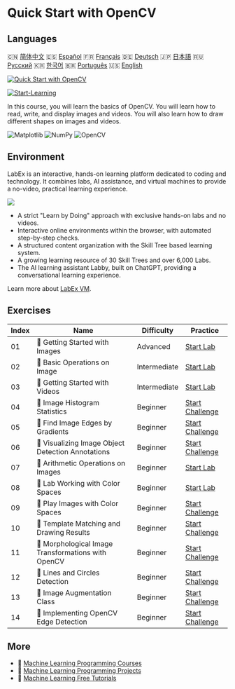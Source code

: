 # Quick Start with OpenCV

## Languages

🇨🇳 [简体中文](README_zh.md) 🇪🇸 [Español](README_es.md) 🇫🇷 [Français](README_fr.md) 🇩🇪 [Deutsch](README_de.md) 🇯🇵 [日本語](README_ja.md) 🇷🇺 [Русский](README_ru.md) 🇰🇷 [한국어](README_ko.md) 🇧🇷 [Português](README_pt.md) 🇺🇸 [English](README.md) 

[![Quick Start with OpenCV](https://cover-creator.labex.io/quick-start-with-opencv.png)](https://labex.io/courses/quick-start-with-opencv)

[![Start-Learning](https://img.shields.io/badge/Start-Learning-whitesmoke?style=for-the-badge)](https://labex.io/courses/quick-start-with-opencv)

In this course, you will learn the basics of OpenCV. You will learn how to read, write, and display images and videos. You will also learn how to draw different shapes on images and videos.

![Matplotlib](https://img.shields.io/badge/Matplotlib-whitesmoke?style=for-the-badge&logo=matplotlib)
![NumPy](https://img.shields.io/badge/NumPy-whitesmoke?style=for-the-badge&logo=numpy)
![OpenCV](https://img.shields.io/badge/OpenCV-whitesmoke?style=for-the-badge&logo=opencv)


## Environment

LabEx is an interactive, hands-on learning platform dedicated to coding and technology. It combines labs, AI assistance, and virtual machines to provide a no-video, practical learning experience.

![](https://tutorial-screenshot.getvm.io/images/vm-1725247253.png)

- A strict "Learn by Doing" approach with exclusive hands-on labs and no videos.
- Interactive online environments within the browser, with automated step-by-step checks.
- A structured content organization with the Skill Tree based learning system.
- A growing learning resource of 30 Skill Trees and over 6,000 Labs.
- The AI learning assistant Labby, built on ChatGPT, providing a conversational learning experience.

Learn more about [LabEx VM](https://support.labex.io/using-labex/virtual-machine).

## Exercises

|   Index | Name                                               | Difficulty   | Practice                                                                                                                         |
|---------|----------------------------------------------------|--------------|----------------------------------------------------------------------------------------------------------------------------------|
|      01 | 📖 Getting Started with Images                     | Advanced     | <a target='_blank' href='https://labex.io/tutorials/opencv-getting-started-with-images-8438'>Start Lab</a>                       |
|      02 | 📖 Basic Operations on Image                       | Intermediate | <a target='_blank' href='https://labex.io/tutorials/opencv-basic-operations-on-image-67174'>Start Lab</a>                        |
|      03 | 📖 Getting Started with Videos                     | Intermediate | <a target='_blank' href='https://labex.io/tutorials/opencv-getting-started-with-videos-14766'>Start Lab</a>                      |
|      04 | 🎯 Image Histogram Statistics                      | Beginner     | <a target='_blank' href='https://labex.io/labs/matplotlib-image-histogram-statistics-259076'>Start Challenge</a>                 |
|      05 | 🎯 Find Image Edges by Gradients                   | Beginner     | <a target='_blank' href='https://labex.io/labs/numpy-find-image-edges-by-gradients-259151'>Start Challenge</a>                   |
|      06 | 🎯 Visualizing Image Object Detection Annotations  | Beginner     | <a target='_blank' href='https://labex.io/labs/opencv-visualizing-image-object-detection-annotations-136088'>Start Challenge</a> |
|      07 | 📖 Arithmetic Operations on Images                 | Beginner     | <a target='_blank' href='https://labex.io/tutorials/opencv-arithmetic-operations-on-images-38502'>Start Lab</a>                  |
|      08 | 📖 Lab Working with Color Spaces                   | Beginner     | <a target='_blank' href='https://labex.io/tutorials/opencv-lab-working-with-color-spaces-21417'>Start Lab</a>                    |
|      09 | 🎯 Play Images with Color Spaces                   | Beginner     | <a target='_blank' href='https://labex.io/labs/opencv-play-images-with-color-spaces-8836'>Start Challenge</a>                    |
|      10 | 🎯 Template Matching and Drawing Results           | Beginner     | <a target='_blank' href='https://labex.io/labs/opencv-template-matching-and-drawing-results-9683'>Start Challenge</a>            |
|      11 | 🎯 Morphological Image Transformations with OpenCV | Beginner     | <a target='_blank' href='https://labex.io/labs/opencv-morphological-image-transformations-with-opencv-9677'>Start Challenge</a>  |
|      12 | 🎯 Lines and Circles Detection                     | Beginner     | <a target='_blank' href='https://labex.io/labs/opencv-lines-and-circles-detection-13393'>Start Challenge</a>                     |
|      13 | 🎯 Image Augmentation Class                        | Beginner     | <a target='_blank' href='https://labex.io/labs/opencv-image-augmentation-class-107208'>Start Challenge</a>                       |
|      14 | 🎯 Implementing OpenCV Edge Detection              | Beginner     | <a target='_blank' href='https://labex.io/labs/opencv-implementing-opencv-edge-detection-13391'>Start Challenge</a>              |

## More

- 🔗 [Machine Learning Programming Courses](https://github.com/labex-labs/awesome-programming-courses)
- 🔗 [Machine Learning Programming Projects](https://github.com/labex-labs/awesome-programming-projects)
- 🔗 [Machine Learning Free Tutorials](https://github.com/labex-labs/ml-free-tutorials)

